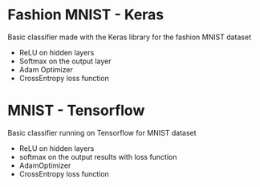 # Fashion MNIST - Keras
Basic classifier made with the Keras library for the fashion MNIST dataset

- ReLU on hidden layers
- Softmax on the output layer
- Adam Optimizer
- CrossEntropy loss function 

# MNIST - Tensorflow

Basic classifier running on Tensorflow for MNIST dataset

- ReLU on hidden layers
- softmax on the output results with loss function
- AdamOptimizer
- CrossEntropy loss function
